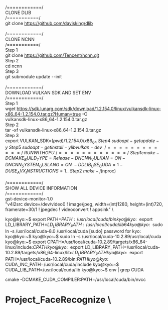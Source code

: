 /============/ \
CLONE DLIB \
/===========/ \
git clone https://github.com/davisking/dlib \
\
/============/ \
CLONE NCNN \
/===========/ \
Step 1  \
git clone https://github.com/Tencent/ncnn.git \
Step 2  \
cd ncnn \
Step 3  \
git submodule update --init \
\
/============/ \
DOWNLOAD VULKAN SDK AND SET ENV \
/============/ \
Step 1 \
wget https://sdk.lunarg.com/sdk/download/1.2.154.0/linux/vulkansdk-linux-x86_64-1.2.154.0.tar.gz?Human=true -O \
vulkansdk-linux-x86_64-1.2.154.0.tar.gz \
Step 2 \
tar -xf vulkansdk-linux-x86_64-1.2.154.0.tar.gz \
Step 3 \
export VULKAN_SDK=$(pwd)/1.2.154.0/x86_64 \
Step 4 \
sudo apt-get update -y \
Step 5 \
sudo apt-get install -y libvulkan-dev \
 \
/============/ \
RUN WITH GPU \
/============/ \
Step 1 
cmake -DCMAKE_BUILD_TYPE=Release -DNCNN_VULKAN=ON -DNCNN_SYSTEM_GLSLANG=ON \
-DDLIB_USE_CUDA=1 -DUSE_AVX_INSTRUCTIONS=1 .. \
Step 2 \
make -j$(nproc) \
 \
/============/ \
SHOW ALL DEVICE INFORMATION \
/============/ \
gst-device-monitor-1.0 \
"v4l2src device=/dev/video0 ! image/jpeg, width=(int)1280, height=(int)720, \
framerate=30/1 ! jpegdec ! videoconvert ! appsink" \

kyo@kyo:~$ export PATH=${PATH}:/usr/local/cuda/bin
kyo@kyo:~$ export LD_LIBRARY_PATH=${LD_LIBRARY_PATH}:/usr/local/cuda/lib64
kyo@kyo:~$ sudo ln -s /usr/local/cuda-8.0 /usr/local/cuda
[sudo] password for kyo: 
kyo@kyo:~$ 
kyo@kyo:~$ sudo ln -s /usr/local/cuda-10.2.89/usr/local/cuda
kyo@kyo:~$ export CPATH=/usr/local/cuda-10.2.89/targets/x86_64-linux/include:$CPATH
kyo@kyo:~$ export LD_LIBRARY_PATH=/usr/local/cuda-10.2.89/targets/x86_64-linux/lib:$LD_LIBRARY_PATH
kyo@kyo:~$ export PATH=/usr/local/cuda-10.2.89/bin:$PATH
kyo@kyo:~$ CUDA_INC_PATH=/usr/local/cuda/include
kyo@kyo:~$ CUDA_LIB_PATH=/usr/local/cuda/lib
kyo@kyo:~$ env | grep CUDA

cmake -DCMAKE_CUDA_COMPILER:PATH=/usr/local/cuda/bin/nvcc
# Project_FaceRecognize \
